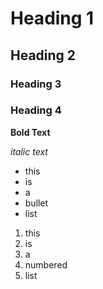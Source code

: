# Heading 1 

## Heading 2

### Heading 3

### Heading 4

**Bold Text**

*italic text*

- this 
- is 
- a 
- bullet 
- list

1. this 
1. is 
1. a 
1. numbered 
1. list
